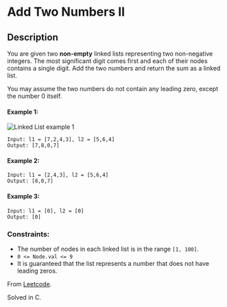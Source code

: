 # Add Two Numbers II
## Description

You are given two **non-empty** linked lists representing two non-negative integers. The most significant digit comes first and each of their nodes contains a single digit. Add the two numbers and return the sum as a linked list.

You may assume the two numbers do not contain any leading zero, except the number 0 itself.


#### Example 1:
![Linked List example 1](https://assets.leetcode.com/uploads/2021/04/09/sumii-linked-list.jpg)

```
Input: l1 = [7,2,4,3], l2 = [5,6,4]
Output: [7,8,0,7]
```

#### Example 2:

```
Input: l1 = [2,4,3], l2 = [5,6,4]
Output: [8,0,7]
```

#### Example 3:

```
Input: l1 = [0], l2 = [0]
Output: [0]
```

### Constraints:

* The number of nodes in each linked list is in the range `[1, 100]`.
* `0 <= Node.val <= 9`
* It is guaranteed that the list represents a number that does not have leading zeros.

From [Leetcode](https://leetcode.com/problems/add-two-numbers-ii/description/).

Solved in C.
